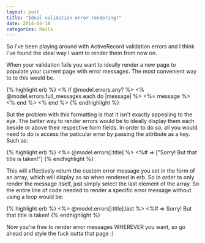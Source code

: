 ```yaml
---
layout: post
title: "Ideal validation error rendering!"
date: 2014-04-18
categories: Rails
---
```


So I've been playing around with ActiveRecord validation errors and I think I've found the ideal way I want to render them from now on.

When your validation fails you want to ideally render a new page to populate your current page with error messages. The most convenient way to to this would be.

{% highlight erb %}
<% if @model.errors.any? %>
  <% @model.errors.full_messages.each do |message| %>
    <%= message %>
  <% end %>
<% end %>
{% endhighlight %}
<br>

But the problem with this formatting is that it isn't exactly appealing to the eye. The better way to render errors would be to ideally display them each beside or above their respective form fields. In order to do so, all you would need to do is access the paticular error by passing the attribute as a key. Such as:

{% highlight erb %}
<%= @model.errors[:title] %>
<%# => ["Sorry! But that title is taken!"]
{% endhighlight %}
<br>

This will effectively return the custom error message you set in the form of an array, which will display as so when rendered in erb. So in order to only render the message itself, just simply select the last element of the array. So the entire line of code needed to render a specific error message without using a loop would be:

{% highlight erb %}
<%= @model.errors[:title].last %>
<%# => Sorry! But that title is taken!
{% endhighlight %}
<br>

Now you're free to render error messages WHEREVER you want, so go ahead and style the fuck outta that page :)

